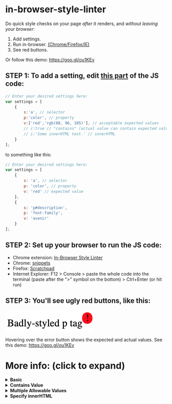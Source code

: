 # in-browser-style-linter
Do quick style checks on your page _after_ it renders, and _without leaving your browser_: 

1. Add settings. 
2. Run in-browser. [(Chrome/Firefox/IE)](https://github.com/hchiam/in-browser-style-linter#step-2-set-up-your-browser-to-run-the-js-code)
3. See red buttons.

Or follow this demo: https://goo.gl/ou1KEv

## STEP 1: To add a setting, edit [this part](https://github.com/hchiam/in-browser-style-linter/blob/master/linter.js#L3) of the JS code:
```js
// Enter your desired settings here:
var settings = [
    {
        s:'a', // selector
        p:'color', // property
        v:['red','rgb(88, 96, 105)'], // acceptable expected values
        // c:true // "contains" (actual value can contain expected value)
        // i:'Some innerHTML text.' // innerHTML
    }
];
```
to something like this:
```js
// Enter your desired settings here:
var settings = [
    {
        s: 'a', // selector
        p: 'color', // property
        v: 'red' // expected value
    },
    {
        s: 'p#description',
        p: 'font-family',
        v: 'avenir'
    }
];
```

## STEP 2: Set up your browser to run the JS code:
* Chrome extension: [In-Browser Style Linter](https://chrome.google.com/webstore/detail/in-browser-style-linter/mopnkclaipjghhmneijljnljeimjahfc)
* Chrome: [snippets](https://developers.google.com/web/tools/chrome-devtools/snippets)
* Firefox: [Scratchpad](https://developer.mozilla.org/en-US/docs/Tools/Scratchpad)
* Internet Explorer: F12 > Console > paste the whole code into the terminal (paste after the ">" symbol on the bottom) > Ctrl+Enter (or hit run)

## STEP 3: You'll see ugly red buttons, like this:

![image](https://github.com/hchiam/in-browser-style-linter/blob/master/example-screenshot.png)

Hovering over the error button shows the expected and actual values. See this demo: https://goo.gl/ou1KEv

# More info: (click to expand)

<details>
<summary><strong>Basic</strong></summary>

Minimal required info:

```js
var settings = [
    {
        selector:'a', // a CSS selector like 'div span a:hover'
        property:'color', // a CSS property
        value:'red' // the expected value after page render
    }
];
```
</details>

<details>
<summary><strong>Contains Value</strong></summary>

To relax the matching of the property value to simply "contain" the expected value, set the optional parameter to true:

```js
var settings = [
    {
        selector:'a',
        property:'background',
        value:'lightblue',
        contains:true // would not flag 'lightblue url("img_tree.gif") no-repeat fixed center' as error
    }
];
```
</details>

<details>
<summary><strong>Multiple Allowable Values</strong></summary>

To specify several allowable values, use an array:

```js
var settings = [
    {
        selector:'a',
        property:'color',
        value:['red', 'rgb(88, 96, 105)']
    }
];
```
</details>

<details>
<summary><strong>Specify innerHTML</strong></summary>

To specify elements that have a specific innerHTML (in addition to the CSS selector), set the optional parameter value:

```js
var settings = [
    {
        selector:'a',
        property:'color',
        innerHTML:'Some innerHTML text.', // check the color of <a> tags with this innerHTML
        value:'rgb(88, 96, 105)'
    }
];
```
</details>
